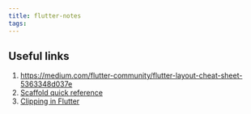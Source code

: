 ```yaml
---
title: flutter-notes
tags:
---
```


## Useful links

1. https://medium.com/flutter-community/flutter-layout-cheat-sheet-5363348d037e
2. [Scaffold quick reference](https://proandroiddev.com/flutter-material-design-using-scaffold-appbar-body-bottom-navigation-floating-action-f84d71e68c76)
3. [Clipping in Flutter](https://medium.com/flutter-community/clipping-in-flutter-e9eaa6b1721a)